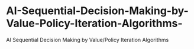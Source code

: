 # AI-Sequential-Decision-Making-by-Value-Policy-Iteration-Algorithms-
AI Sequential Decision Making by Value/Policy Iteration Algorithms 
